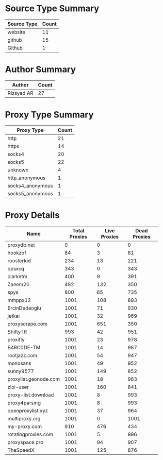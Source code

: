 # Source Type Summary

| Source Type | Count |
|-------------|-------|
| website | 11 |
| github | 15 |
| Github | 1 |


# Author Summary

| Author | Count |
|--------|-------|
| Rizsyad AR | 27 |


# Proxy Type Summary

| Proxy Type | Count |
|------------|-------|
| http | 21 |
| https | 14 |
| socks4 | 20 |
| socks5 | 22 |
| unknown | 4 |
| http_anonymous | 1 |
| socks4_anonymous | 1 |
| socks5_anonymous | 1 |


# Proxy Details

| Name | Total Proxies | Live Proxies | Dead Proxies |
|------|---------------|--------------|---------------|
| proxydb.net | 0 | 0 | 0 |
| hookzof | 84 | 3 | 81 |
| roosterkid | 234 | 13 | 221 |
| opsxcq | 343 | 0 | 343 |
| clarketm | 400 | 9 | 391 |
| Zaeem20 | 482 | 132 | 350 |
| spys | 800 | 65 | 735 |
| mmppx12 | 1001 | 108 | 893 |
| ErcinDedeoglu | 1001 | 71 | 930 |
| jetkai | 1001 | 32 | 969 |
| proxyscrape.com | 1001 | 651 | 350 |
| ShiftyTR | 993 | 42 | 951 |
| proxifly | 1001 | 23 | 978 |
| B4RC0DE-TM | 1001 | 14 | 987 |
| rootjazz.com | 1001 | 54 | 947 |
| monosans | 1001 | 49 | 952 |
| sunny9577 | 1001 | 149 | 852 |
| proxylist.geonode.com | 1001 | 18 | 983 |
| zloi-user | 1001 | 160 | 841 |
| proxy-list.download | 1001 | 8 | 993 |
| proxy4parsing | 1001 | 8 | 993 |
| openproxylist.xyz | 1001 | 37 | 964 |
| multiproxy.org | 1001 | 0 | 1001 |
| my-proxy.com | 910 | 476 | 434 |
| rotatingproxies.com | 1001 | 5 | 996 |
| proxyspace.pro | 1001 | 94 | 907 |
| TheSpeedX | 1001 | 125 | 876 |
